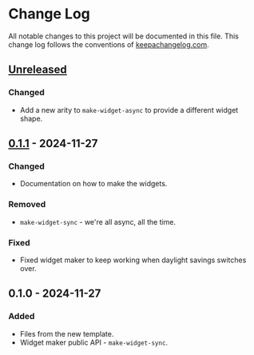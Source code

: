 # Change Log
All notable changes to this project will be documented in this file. This change log follows the conventions of [keepachangelog.com](http://keepachangelog.com/).

## [Unreleased]
### Changed
- Add a new arity to `make-widget-async` to provide a different widget shape.

## [0.1.1] - 2024-11-27
### Changed
- Documentation on how to make the widgets.

### Removed
- `make-widget-sync` - we're all async, all the time.

### Fixed
- Fixed widget maker to keep working when daylight savings switches over.

## 0.1.0 - 2024-11-27
### Added
- Files from the new template.
- Widget maker public API - `make-widget-sync`.

[Unreleased]: https://github.com/zip4j-example/zip4j-example/compare/0.1.1...HEAD
[0.1.1]: https://github.com/zip4j-example/zip4j-example/compare/0.1.0...0.1.1
